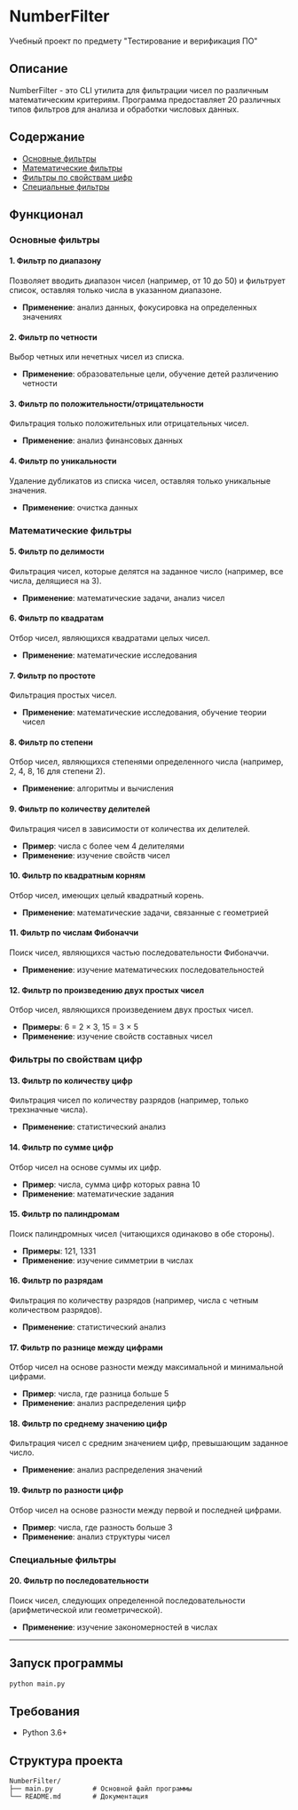 # NumberFilter

Учебный проект по предмету "Тестирование и верификация ПО"

## Описание

NumberFilter - это CLI утилита для фильтрации чисел по различным математическим критериям. Программа предоставляет 20 различных типов фильтров для анализа и обработки числовых данных.

## Содержание

- [Основные фильтры](#основные-фильтры)
- [Математические фильтры](#математические-фильтры)
- [Фильтры по свойствам цифр](#фильтры-по-свойствам-цифр)
- [Специальные фильтры](#специальные-фильтры)

## Функционал

### Основные фильтры

#### 1. Фильтр по диапазону
Позволяет вводить диапазон чисел (например, от 10 до 50) и фильтрует список, оставляя только числа в указанном диапазоне.
- **Применение**: анализ данных, фокусировка на определенных значениях

#### 2. Фильтр по четности
Выбор четных или нечетных чисел из списка.
- **Применение**: образовательные цели, обучение детей различению четности

#### 3. Фильтр по положительности/отрицательности
Фильтрация только положительных или отрицательных чисел.
- **Применение**: анализ финансовых данных

#### 4. Фильтр по уникальности
Удаление дубликатов из списка чисел, оставляя только уникальные значения.
- **Применение**: очистка данных

### Математические фильтры

#### 5. Фильтр по делимости
Фильтрация чисел, которые делятся на заданное число (например, все числа, делящиеся на 3).
- **Применение**: математические задачи, анализ чисел

#### 6. Фильтр по квадратам
Отбор чисел, являющихся квадратами целых чисел.
- **Применение**: математические исследования

#### 7. Фильтр по простоте
Фильтрация простых чисел.
- **Применение**: математические исследования, обучение теории чисел

#### 8. Фильтр по степени
Отбор чисел, являющихся степенями определенного числа (например, 2, 4, 8, 16 для степени 2).
- **Применение**: алгоритмы и вычисления

#### 9. Фильтр по количеству делителей
Фильтрация чисел в зависимости от количества их делителей.
- **Пример**: числа с более чем 4 делителями
- **Применение**: изучение свойств чисел

#### 10. Фильтр по квадратным корням
Отбор чисел, имеющих целый квадратный корень.
- **Применение**: математические задачи, связанные с геометрией

#### 11. Фильтр по числам Фибоначчи
Поиск чисел, являющихся частью последовательности Фибоначчи.
- **Применение**: изучение математических последовательностей

#### 12. Фильтр по произведению двух простых чисел
Отбор чисел, являющихся произведением двух простых чисел.
- **Примеры**: 6 = 2 × 3, 15 = 3 × 5
- **Применение**: изучение свойств составных чисел

### Фильтры по свойствам цифр

#### 13. Фильтр по количеству цифр
Фильтрация чисел по количеству разрядов (например, только трехзначные числа).
- **Применение**: статистический анализ

#### 14. Фильтр по сумме цифр
Отбор чисел на основе суммы их цифр.
- **Пример**: числа, сумма цифр которых равна 10
- **Применение**: математические задания

#### 15. Фильтр по палиндромам
Поиск палиндромных чисел (читающихся одинаково в обе стороны).
- **Примеры**: 121, 1331
- **Применение**: изучение симметрии в числах

#### 16. Фильтр по разрядам
Фильтрация по количеству разрядов (например, числа с четным количеством разрядов).
- **Применение**: статистический анализ

#### 17. Фильтр по разнице между цифрами
Отбор чисел на основе разности между максимальной и минимальной цифрами.
- **Пример**: числа, где разница больше 5
- **Применение**: анализ распределения цифр

#### 18. Фильтр по среднему значению цифр
Фильтрация чисел с средним значением цифр, превышающим заданное число.
- **Применение**: анализ распределения значений

#### 19. Фильтр по разности цифр
Отбор чисел на основе разности между первой и последней цифрами.
- **Пример**: числа, где разность больше 3
- **Применение**: анализ структуры чисел

### Специальные фильтры

#### 20. Фильтр по последовательности
Поиск чисел, следующих определенной последовательности (арифметической или геометрической).
- **Применение**: изучение закономерностей в числах

---

## Запуск программы

```bash
python main.py
```

## Требования

- Python 3.6+

## Структура проекта

```
NumberFilter/
├── main.py          # Основной файл программы
└── README.md        # Документация
```
